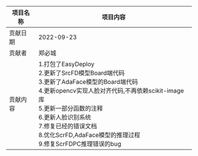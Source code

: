 | 项目名称 | 项目内容                                                                                                                                                                                                                        |
|------|-----------------------------------------------------------------------------------------------------------------------------------------------------------------------------------------------------------------------------|
| 贡献日期 | 2022-09-23                                                                                                                                                                                                                  |
| 贡献者  | 郑必城                                                                                                                                                                                                                         |
| 贡献内容 | 1.打包了EasyDeploy<br /> 2.更新了SrcFD模型Board端代码<br />3.更新了AdaFace模型的Board端代码<br />4.更新opencv实现人脸对齐代码,不再依赖scikit-image库<br />5.更新一部分函数的注释<br />6.更新人脸识别系统<br />7.修复已经的错误文档<br />8.优化ScrFD,AdaFace模型的推理过程<br />9.修复ScrFDPC推理错误的bug |

